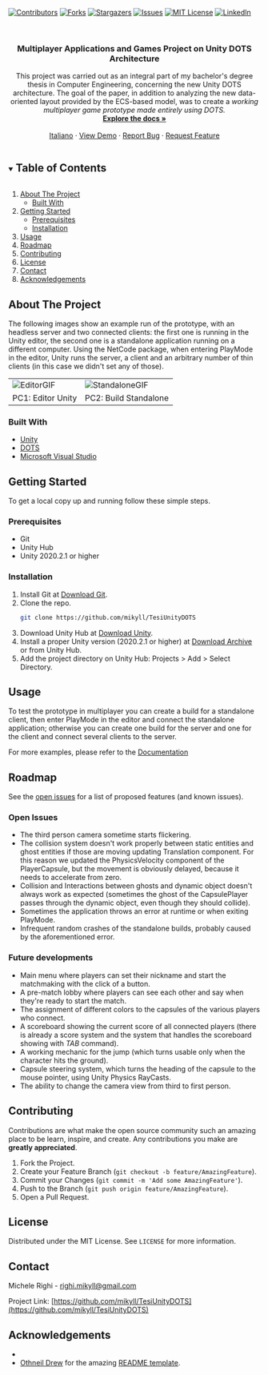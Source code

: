 
<!--
*** Thanks for checking out the Best-README-Template. If you have a suggestion
*** that would make this better, please fork the repo and create a pull request
*** or simply open an issue with the tag "enhancement".
*** Thanks again! Now go create something AMAZING! :D
***
***
***
*** To avoid retyping too much info. Do a search and replace for the following:
*** github_username, repo_name, twitter_handle, email, project_title, project_description
-->



<!-- PROJECT SHIELDS -->
<!--
*** I'm using markdown "reference style" links for readability.
*** Reference links are enclosed in brackets [ ] instead of parentheses ( ).
*** See the bottom of this document for the declaration of the reference variables
*** for contributors-url, forks-url, etc. This is an optional, concise syntax you may use.
*** https://www.markdownguide.org/basic-syntax/#reference-style-links
-->

[![Contributors][contributors-shield]][contributors-url]
[![Forks][forks-shield]][forks-url]
[![Stargazers][stars-shield]][stars-url]
[![Issues][issues-shield]][issues-url]
[![MIT License][license-shield]][license-url]
[![LinkedIn][linkedin-shield]][linkedin-url]




<!-- PROJECT LOGO -->
<br />
<p align="center">
  <!--<a href="https://github.com/mikyll/TesiUnityDOTS">
    <img src="images/logo.png" alt="Logo" width="80" height="80">
  </a>-->

  <h3 align="center">Multiplayer Applications and Games Project on Unity DOTS Architecture</h3>

  <p align="center">
    This project was carried out as an integral part of my bachelor's degree thesis in Computer Engineering, concerning the new Unity DOTS architecture. The goal of the paper, in addition to analyzing the new data-oriented layout provided by the ECS-based model, was to create a <i>working multiplayer game prototype made entirely using DOTS.</i>
    <br />
    <a href="https://github.com/mikyll/TesiUnityDOTS/blob/main/Documentation/Prototype%20Documentation.md"><strong>Explore the docs »</strong></a>
    <br />
    <br />
	<a href="https://github.com/mikyll/TesiUnityDOTS/blob/main/README.it.md">Italiano</a>
	·
    <a href="https://github.com/mikyll/TesiUnityDOTS">View Demo</a>
    ·
    <a href="https://github.com/mikyll/TesiUnityDOTS/issues">Report Bug</a>
    ·
    <a href="https://github.com/mikyll/TesiUnityDOTS/issues">Request Feature</a>
  </p>
</p>



<!-- TABLE OF CONTENTS -->
<details open="open">
  <summary><h2 style="display: inline-block">Table of Contents</h2></summary>
  <ol>
    <li>
      <a href="#about-the-project">About The Project</a>
      <ul>
        <li><a href="#built-with">Built With</a></li>
      </ul>
    </li>
    <li>
      <a href="#getting-started">Getting Started</a>
      <ul>
        <li><a href="#prerequisites">Prerequisites</a></li>
        <li><a href="#installation">Installation</a></li>
      </ul>
    </li>
    <li><a href="#usage">Usage</a></li>
    <li><a href="#roadmap">Roadmap</a></li>
    <li><a href="#contributing">Contributing</a></li>
    <li><a href="#license">License</a></li>
    <li><a href="#contact">Contact</a></li>
    <li><a href="#acknowledgements">Acknowledgements</a></li>
  </ol>
</details>



<!-- ABOUT THE PROJECT -->
## About The Project

The following images show an example run of the prototype, with an headless server and two connected clients: the first one is running in the Unity editor, the second one is a standalone application running on a different computer. Using the NetCode package, when entering PlayMode in the editor, Unity runs the server, a client and an arbitrary number of thin clients (in this case we didn't set any of those).
<table style="border: none">
  <tr>
    <td><img src="https://github.com/mikyll/TesiUnityDOTS/blob/main/Presentation/GIF_Editor_Prototype.gif" alt="EditorGIF"/></td>
    <td><img src="https://github.com/mikyll/TesiUnityDOTS/blob/main/Presentation/GIF_AppStandalone_Prototype.gif" alt="StandaloneGIF"/></td>
  </tr>
  <tr>
    <td>PC1: Editor Unity</td>
    <td>PC2: Build Standalone</td>
  </tr>
</table>

<!--Here's a blank template to get started:
**To avoid retyping too much info. Do a search and replace with your text editor for the following:**
`github_username`, `repo_name`, `twitter_handle`, `email`, `project_title`, `project_description`-->


### Built With

* [Unity](https://unity.com/)
* [DOTS](https://unity.com/dots)
* [Microsoft Visual Studio](https://visualstudio.microsoft.com/)



<!-- GETTING STARTED -->
## Getting Started

To get a local copy up and running follow these simple steps.

### Prerequisites

* Git
* Unity Hub
* Unity 2020.2.1 or higher

### Installation

1. Install Git at [Download Git](https://git-scm.com/download).
2. Clone the repo.
   ```sh
   git clone https://github.com/mikyll/TesiUnityDOTS
   ```
3. Download Unity Hub at [Download Unity](https://unity3d.com/get-unity/download).
4. Install a proper Unity version (2020.2.1 or higher) at [Download Archive](https://unity3d.com/get-unity/download/archive) or from Unity Hub.
5. Add the project directory on Unity Hub: Projects > Add > Select Directory.



<!-- USAGE EXAMPLES -->
## Usage

To test the prototype in multiplayer you can create a build for a standalone client, then enter PlayMode in the editor and connect the standalone application; otherwise you can create one build for the server and one for the client and connect several clients to the server.

For more examples, please refer to the [Documentation](https://github.com/mikyll/TesiUnityDOTS/blob/main/Documentation/Prototype%20Documentation.md)



<!-- ROADMAP -->
## Roadmap

See the [open issues](https://github.com/mikyll/TesiUnityDOTS/issues) for a list of proposed features (and known issues).

### Open Issues
* The third person camera sometime starts flickering.
* The collision system doesn't work properly between static entities and ghost entities if those are moving updating Translation component. For this reason we updated the PhysicsVelocity component of the PlayerCapsule, but the movement is obviously delayed, because it needs to accelerate from zero.
* Collision and Interactions between ghosts and dynamic object doesn't always work as expected (sometimes the ghost of the CapsulePlayer passes through the dynamic object, even though they should collide).
* Sometimes the application throws an error at runtime or when exiting PlayMode.
* Infrequent random crashes of the standalone builds, probably caused by the aforementioned error.

### Future developments
* Main menu where players can set their nickname and start the matchmaking with the click of a button.
* A pre-match lobby where players can see each other and say when they're ready to start the match.
* The assignment of different colors to the capsules of the various players who connect.
* A scoreboard showing the current score of all connected players (there is already a score system and the system that handles the scoreboard showing with *TAB* command).
* A working mechanic for the jump (which turns usable only when the character hits the ground).
* Capsule steering system, which turns the heading of the capsule to the mouse pointer, using Unity Physics RayCasts.
* The ability to change the camera view from third to first person.


<!-- CONTRIBUTING -->
## Contributing

Contributions are what make the open source community such an amazing place to be learn, inspire, and create. Any contributions you make are **greatly appreciated**.

1. Fork the Project.
2. Create your Feature Branch (`git checkout -b feature/AmazingFeature`).
3. Commit your Changes (`git commit -m 'Add some AmazingFeature'`).
4. Push to the Branch (`git push origin feature/AmazingFeature`).
5. Open a Pull Request.



<!-- LICENSE -->
## License

Distributed under the MIT License. See `LICENSE` for more information.



<!-- CONTACT -->
## Contact

Michele Righi - <!-- [@twitter_handle](https://twitter.com/twitter_handle) - -->righi.mikyll@gmail.com

Project Link: [https://github.com/mikyll/TesiUnityDOTS](https://github.com/mikyll/TesiUnityDOTS)



<!-- ACKNOWLEDGEMENTS -->
## Acknowledgements

<!--* My co-rapporteur [Andrea Garbugli]() for the thesis topic and for the support and help in drafting the paper. -->
* []()
* [Othneil Drew](https://github.com/othneildrew) for the amazing [README template](https://github.com/othneildrew/Best-README-Template).





<!-- MARKDOWN LINKS & IMAGES -->
<!-- https://www.markdownguide.org/basic-syntax/#reference-style-links -->
[contributors-shield]: https://img.shields.io/github/contributors/mikyll/TesiUnityDOTS
[contributors-url]: https://github.com/mikyll/TesiUnityDOTS/graphs/contributors
[forks-shield]: https://img.shields.io/github/forks/mikyll/TesiUnityDOTS
[forks-url]: https://github.com/mikyll/TesiUnityDOTS/network/members
[stars-shield]: https://img.shields.io/github/stars/mikyll/TesiUnityDOTS
[stars-url]: https://github.com/mikyll/TesiUnityDOTS/stargazers
[issues-shield]: https://img.shields.io/github/issues/mikyll/TesiUnityDOTS
[issues-url]: https://github.com/mikyll/TesiUnityDOTS/issues
[license-shield]: https://img.shields.io/github/license/mikyll/TesiUnityDOTS
[license-url]: https://github.com/mikyll/TesiUnityDOTS/blob/master/LICENSE
[linkedin-shield]: https://img.shields.io/badge/-LinkedIn-black.svg?style=for-the-badge&logo=linkedin&colorB=555
[linkedin-url]: https://www.linkedin.com/in/michele-righi-095283195/?locale=en_US
